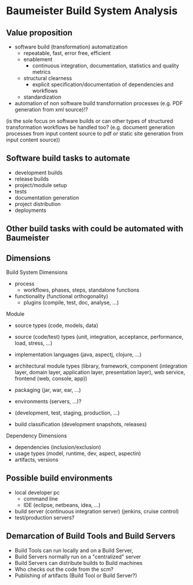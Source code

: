 Baumeister Build System Analysis
================================

Value proposition
-----------------
 * software build (transformation) automatization
   * repeatable, fast, error free, efficient
   * enablement
     * continuous integration, documentation, statistics and quality metrics
   * structural clearness
     * explicit specification/documentation of dependencies and workflows
   * standardization
 * automation of non software build transformation processes (e.g. PDF generation from xml source)!?

(is the sole focus on software builds or can other types of structured transformation workflows be handled too?
 (e.g. document generation processes from input content source to pdf or static site generation from input content source))

 
Software build tasks to automate
--------------------------------
 * development builds
 * release builds
 * project/module setup
 * tests
 * documentation generation
 * project distribution
 * deployments

Other build tasks with could be automated with Baumeister
---------------------------------------------------------


Dimensions
----------
 Build System Dimensions
 * process
   * workflows, phases, steps, standalone functions
 * functionality (functional orthogonality)
   * plugins (compile, test, doc, analyse, ...)
 
 Module
 * source types (code, models, data)
 * source (code/test) types (unit, integration, acceptance, performance, load, stress, ...)
 * implementation languages
 	(java, aspectj, clojure, ...)
 * architectural module types
 	(library, framework, component (integration layer, domain layer, application layer, presentation layer), web service, frontend (web, console, app))
 * packaging (jar, war, ear, ...)

 * environments (servers, ...)?
 * (development, test, staging, production, ...)
 * build classification (development snapshots, releases)

Dependency Dimensions
 * dependencies (inclusion/exclusion)
 * usage types (model, runtime, dev, aspect, aspectin)
 * artifacts, versions
 

Possible build environments
---------------------------
 * local developer pc
   * command line
   * IDE (eclipse, netbeans, idea, ...)
 * build server (continuous integration server) (jenkins, cruise control)
 * test/production servers?


Demarcation of Build Tools and Build Servers
--------------------------------------------
 * Build Tools can run locally and on a Build Server,
 * Build Servers normally run on a "centralized" server
 * Build Servers can distribute builds to Build machines
 * Who checks out the code from the scm? 
 * Publishing of artifacts (Build Tool or Build Server?)
